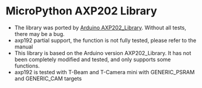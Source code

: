 MicroPython AXP202 Library
=====================================
- The library was ported by [Arduino AXP202_Library](https://github.com/lewisxhe/AXP202X_Library). Without all tests, there may be a bug.
- axp192 partial support, the function is not fully tested, please refer to the manual
- This library is based on the Arduino version AXP202_Library. It has not been completely modified and tested, and only supports some functions.
- axp192 is tested with T-Beam and T-Camera mini with GENERIC_PSRAM and GENERIC_CAM targets
